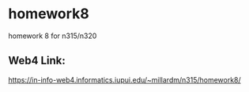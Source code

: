 # homework8

homework 8 for n315/n320

## Web4 Link:

https://in-info-web4.informatics.iupui.edu/~millardm/n315/homework8/
